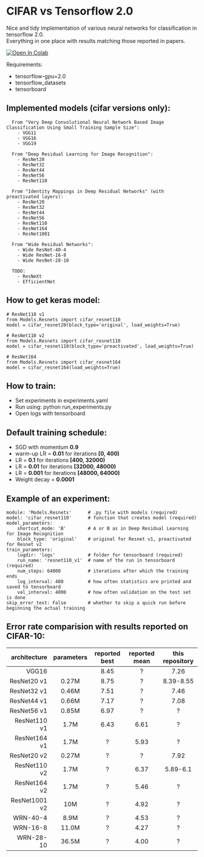 # CIFAR vs Tensorflow 2.0

Nice and tidy implementation of various neural networks for classification in tensorflow 2.0. \
Everything in one place with results matching those reported in papers.


[![Open In Colab](https://colab.research.google.com/assets/colab-badge.svg)](https://colab.research.google.com/github/gahaalt/cifar-vs-tensorflow2/blob/master/Playground.ipynb)

Requirements:
- tensorflow-gpu=2.0
- tensorflow_datasets
- tensorboard

## Implemented models (cifar versions only):
```
  From "Very Deep Convolutional Neural Network Based Image Classification Using Small Training Sample Size":
    - VGG11
    - VGG16
    - VGG19

  From "Deep Residual Learning for Image Recognition":
    - ResNet20
    - ResNet32
    - ResNet44
    - ResNet56
    - ResNet110

  From "Identity Mappings in Deep Residual Networks" (with preactivated layers):
    - ResNet20
    - ResNet32
    - ResNet44
    - ResNet56
    - ResNet110
    - ResNet164
    - ResNet1001
    
  From "Wide Residual Networks":
    - Wide ResNet-40-4
    - Wide ResNet-16-8
    - Wide ResNet-28-10
    
  TODO:
    - ResNeXt
    - EfficientNet
```

## How to get keras model:
```
# ResNet110 v1
from Models.Resnets import cifar_resnet110
model = cifar_resnet20(block_type='original', load_weights=True)

# ResNet110 v2
from Models.Resnets import cifar_resnet110
model = cifar_resnet110(block_type='preactivated', load_weights=True)

# ResNet164
from Models.Resnets import cifar_resnet164
model = cifar_resnet164(load_weights=True)
```

## How to train:
- Set experiments in experiments.yaml
- Run using: python run_experiments.py
- Open logs with tensorboard

## Default training schedule:
- SGD with momentum **0.9**
- warm-up LR = **0.01** for iterations **[0, 400)**
- LR = **0.1** for iterations **[400, 32000)**
- LR = **0.01** for iterations **[32000, 48000)**
- LR = **0.001** for iterations **[48000, 64000)**
- Weight decay = **0.0001**

## Example of an experiment:
```
module: 'Models.Resnets'      # .py file with models (required)
model: 'cifar_resnet110'      # function that creates model (required)
model_parameters:
    shortcut_mode: 'B'        # A or B as in Deep Residual Learning for Image Recognition
    block_type: 'original'    # original for Resnet v1, preactivated for Resnet v2
train_parameters:
    logdir: 'logs'            # folder for tensorboard (required)
    run_name: 'resnet110_v1'  # name of the run in tensorboard (required)
    num_steps: 64000          # iterations after which the training ends
    log_interval: 400         # how often statistics are printed and saved to tensorboard
    val_interval: 4000        # how often validation on the test set is done
skip_error_test: False        # whether to skip a quick run before beginning the actual training
```


## Error rate comparision with results reported on CIFAR-10:

| architecture | parameters | reported best | reported mean | this repository |
| ---: | :---: | :---: | :---: | :---: |
| VGG16 | | 8.45 | ? | 7.26 |
| ResNet20 v1 | 0.27M | 8.75 | ? | 8.39-8.55 |
| ResNet32 v1 | 0.46M | 7.51 | ? | 7.46 |
| ResNet44 v1 | 0.66M | 7.17 | ? | 7.08 |
| ResNet56 v1 | 0.85M | 6.97 | ? | ? |
| ResNet110 v1 | 1.7M | 6.43 | 6.61 | ? |
| ResNet164 v1 | 1.7M | ? | 5.93 | ? |
| ResNet20 v2 | 0.27M | ? | ? | 7.92 |
| ResNet110 v2 | 1.7M | ? | 6.37 | 5.89-6.1 |
| ResNet164 v2 | 1.7M | ? | 5.46 | ? |
| ResNet1001 v2 | 10M | ? | 4.92 | ? |
| WRN-40-4 | 8.9M | ? | 4.53 | ? |
| WRN-16-8 | 11.0M | ? | 4.27 | ? |
| WRN-28-10 | 36.5M | ? | 4.00 | ? |

